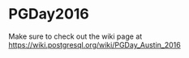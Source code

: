 # PGDay2016

Make sure to check out the wiki page at https://wiki.postgresql.org/wiki/PGDay_Austin_2016
